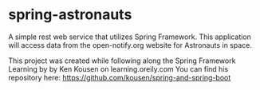 # spring-astronauts
A simple rest web service that utilizes Spring Framework. This application will access data from the open-notify.org website for Astronauts in space.

This project was created while following along the Spring Framework Learning by by Ken Kousen on learning.oreily.com
You can find his repository here: https://github.com/kousen/spring-and-spring-boot
